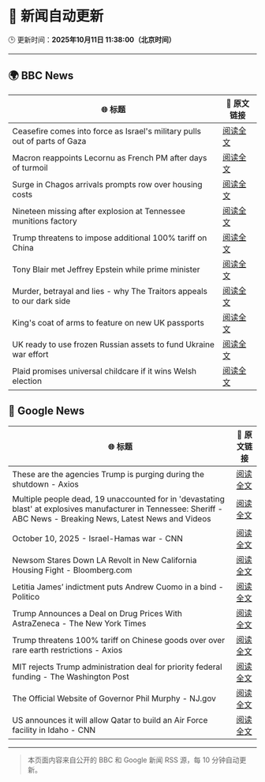 # 🧠 新闻自动更新

🕒 更新时间：**2025年10月11日 11:38:00（北京时间）**

---

## 🌍 BBC News

| 🌐 标题 | 🔗 原文链接 |
|--------|-------------|
| Ceasefire comes into force as Israel's military pulls out of parts of Gaza | [阅读全文](https://www.bbc.com/news/articles/cjw7jp2pxnpo?at_medium=RSS&at_campaign=rss) |
| Macron reappoints Lecornu as French PM after days of turmoil | [阅读全文](https://www.bbc.com/news/articles/cy4j9zz54ypo?at_medium=RSS&at_campaign=rss) |
| Surge in Chagos arrivals prompts row over housing costs | [阅读全文](https://www.bbc.com/news/articles/cd721j8390zo?at_medium=RSS&at_campaign=rss) |
| Nineteen missing after explosion at Tennessee munitions factory | [阅读全文](https://www.bbc.com/news/articles/c89d4zw8704o?at_medium=RSS&at_campaign=rss) |
| Trump threatens to impose additional 100% tariff on China | [阅读全文](https://www.bbc.com/news/articles/cn4wkd7729po?at_medium=RSS&at_campaign=rss) |
| Tony Blair met Jeffrey Epstein while prime minister | [阅读全文](https://www.bbc.com/news/articles/c5yk16gpxj0o?at_medium=RSS&at_campaign=rss) |
| Murder, betrayal and lies - why The Traitors appeals to our dark side | [阅读全文](https://www.bbc.com/news/articles/cvg42rjjv4zo?at_medium=RSS&at_campaign=rss) |
| King's coat of arms to feature on new UK passports | [阅读全文](https://www.bbc.com/news/articles/c0lk3dg7j6eo?at_medium=RSS&at_campaign=rss) |
| UK ready to use frozen Russian assets to fund Ukraine war effort | [阅读全文](https://www.bbc.com/news/articles/c62np269qv9o?at_medium=RSS&at_campaign=rss) |
| Plaid promises universal childcare if it wins Welsh election | [阅读全文](https://www.bbc.com/news/articles/cewnv2xprzko?at_medium=RSS&at_campaign=rss) |

## 📰 Google News

| 🌐 标题 | 🔗 原文链接 |
|--------|-------------|
| These are the agencies Trump is purging during the shutdown - Axios | [阅读全文](https://news.google.com/rss/articles/CBMihwFBVV95cUxPRVBKWGlleDdxa1ZsSDhrMHBscmhfdkNjVnhEUXdzMWM0ZVI5S3VENzFveFhBajB0enNLU0JlTTFXc2RzQU1iWG1HQmRhQzdMQTNjZ19faVZ4MnctR0VadERWWmJjNFdRX3QxZFQycVBna0ltWXVFY2pvSFVwNVl4amxGN1hIZzQ?oc=5) |
| Multiple people dead, 19 unaccounted for in 'devastating blast' at explosives manufacturer in Tennessee: Sheriff - ABC News - Breaking News, Latest News and Videos | [阅读全文](https://news.google.com/rss/articles/CBMimgFBVV95cUxQTW04ejdtMFFTZTRDUmNlRXpYekFuZDF3VDFtWEVtZENJV2RuZTdUdmx5a3NHUkp3cl9JTUFVTUtGM3RwRWlyMllUWG5CeENwdUVjdWpfSzdaN0tfMWYycUQ1VU14Q3pPVm1ZdUx3UW5fOE1GcGY5Rl9kSjgzWkxxU0loR21EckI2bVptUVFSQXp1T0I4SVl3b2FR0gGfAUFVX3lxTE5LNl9OempTcVp1aE1kQldWeEFIN3pzQnRjUTVUNHBIYjEtbmhuQ3paOVNtV1hEaDB6XzZPSm5UTzBIT3JZcVFfUHlsaDRuc0JWM1ZUZmtrS3RENlhZNzZMVVA0ZmxGODQ1U0JvTG8xb1dnbVZOYzRycVJZcTdDY1g0XzZ4dHZDdEpwSm01U00xa2NOb095VWN4WXpXX0NNUQ?oc=5) |
| October 10, 2025 - Israel-Hamas war - CNN | [阅读全文](https://news.google.com/rss/articles/CBMiigFBVV95cUxOVXVDV0haazNUMlpwSjhJaFBOeU1Mc0VqNW5hdlFIdFoyY24tWHpsZFNsLWRWLXdrQlVkNjc5ODVud0E3d0o5cWQ1clA0SnlHV002b1ltWndLMzBjcGFpcXZ1SWNtdkVZLXh2ZzQ3M05sYkdKekFlVWlqbENWMVhqWlFIQ2RrY1lVbWc?oc=5) |
| Newsom Stares Down LA Revolt in New California Housing Fight - Bloomberg.com | [阅读全文](https://news.google.com/rss/articles/CBMirAFBVV95cUxPRDcxdlZwOFR4dUFfaWVQclBEcUFLc295aC1tX18yYWtLMlFFaWhXNmFZR015M0d0ZjN6RDNmVks3bkF0MU5LNXhCUjcxaWdOc1hXb1BEVllVcjhzMnNfWlNRNjRNdGJMNlVCck9CU1JtR2tMa0ZuR3htLWczcEVRN1ZJQ2tlcWU2OU42SE5IM2U1YldnLW1wNWN5N2twaGJ5VVUxZlVDd1JmRVBl?oc=5) |
| Letitia James’ indictment puts Andrew Cuomo in a bind - Politico | [阅读全文](https://news.google.com/rss/articles/CBMixAFBVV95cUxQUWhYWElpeXZjX0EwZDBleTRyeWQyVEsxTEpVV1NFdTZzVWotdDNXUFJrQnVXQlVFY1JvOExMc3ZzVjFGV1VyeHNxVTY4ZUplbk1BM1pmcUd2TmUwRUpBWlF6S2tuNmFsaDhjTG9ORVZ5bC1ucnoxMUp3aXpVTkRrQ2pPOUNZREVHSVBZN292cVlQa080VC0zeHJETXhrdW52MkJaNjhheUVvYXdsTEZCYXA2NUNvQnJiSW10bzlGZnRJcUkw?oc=5) |
| Trump Announces a Deal on Drug Prices With AstraZeneca - The New York Times | [阅读全文](https://news.google.com/rss/articles/CBMiggFBVV95cUxNOVN0Z005VTlRTEJQbGYyLTNJMlp3SmtZYmxQRnZTVnlKZVhRU241MjhHRmZ5U05uZkxRd1NGZ0dzZUZ4ZDlVZzZWUXFfQmdJU1NQR0VRQVF4WHBNMGdOb3ZDNVhKSE02NUpGTmZ1OVlnOVRLNHd3bGo1OVhVcDlER0NR?oc=5) |
| Trump threatens 100% tariff on Chinese goods over over rare earth restrictions - Axios | [阅读全文](https://news.google.com/rss/articles/CBMidEFVX3lxTE1lcFF0emJhMzc2ZGlPa0VaSmhhc0ZkVGc4c0NsSFZrMVYxSlZnNXJmSzdNZTVac1ItMVRnSVhsNGRIbXdHX2tYTUFwMzB5b1VWTk1OVE9tQUh3VzdzT0x4M1A5b0kzZ1VVeU10Q0dxbU1MVUEy?oc=5) |
| MIT rejects Trump administration deal for priority federal funding - The Washington Post | [阅读全文](https://news.google.com/rss/articles/CBMinAFBVV95cUxOTXVVSVJ6cUEtOFJiem5EdmlHX2ZtRERVUlZhQXkyQ0FsQThTX1ljZ1RpejJEMVp1R1otYnpJRjJxMGY1ci16SE9vZ18yVl8tVW5Zcllkb3gzeExteC1pZk9kUnNFRUpTeXFLb2dhdjAxNDlqNDJYOXppQk5DU04tMjhmQjkzUkQwMnZkQW5GVHB3WE11UzlOX2xER0U?oc=5) |
| The Official Website of Governor Phil Murphy - NJ.gov | [阅读全文](https://news.google.com/rss/articles/CBMieEFVX3lxTFA2UGNCcGlPc1pWQXp1aUc2NVhDdC1JaG1pWFBlNVRtdUh5d2ZUZnZMSTdQVHM0YXlVY01FUE10NERfam5wWGlCSTJEWG96Q2pXaExzUkI0OFA2WGRpeWFxazEtMkN5SUYwRldMdTVLUG9lZDBkQ284dQ?oc=5) |
| US announces it will allow Qatar to build an Air Force facility in Idaho - CNN | [阅读全文](https://news.google.com/rss/articles/CBMiekFVX3lxTE5mdWZuT0JYc0x4bHZLdE51RVVlMlRyOXhkZmhKYmFPa3JyS3VfVXNvSXlnM0NMZ0NDZlYwcENXaURLckh4MHZDRDBSSlNsTFAwNzJTQ0RVekFWZW9TbjBZdmJ5dkJYS3NiZXBEeXFuWXhXMk1RX21QREhn?oc=5) |

---
> 本页面内容来自公开的 BBC 和 Google 新闻 RSS 源，每 10 分钟自动更新。